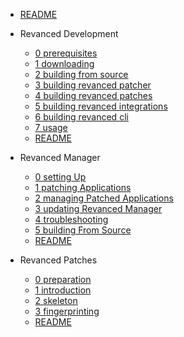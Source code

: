 - [README](README.md)

- Revanced Development
  - [0 prerequisites](revanced-development/0_prerequisites.md)
  - [1 downloading](revanced-development/1_downloading.md)
  - [2 building from source](revanced-development/2_building_from_source.md)
  - [3 building revanced patcher](revanced-development/3_building_revanced_patcher.md)
  - [4 building revanced patches](revanced-development/4_building_revanced_patches.md)
  - [5 building revanced integrations](revanced-development/5_building_revanced_integrations.md)
  - [6 building revanced cli](revanced-development/6_building_revanced_cli.md)
  - [7 usage](revanced-development/7_usage.md)
  - [README](revanced-development/README.md)

- Revanced Manager
  - [0 setting Up](revanced-manager/0_setting-up.md)
  - [1 patching Applications](revanced-manager/1_patching-applications.md)
  - [2 managing Patched Applications](revanced-manager/2_managing-patched-applications.md)
  - [3 updating Revanced Manager](revanced-manager/3_updating-revanced-manager.md)
  - [4 troubleshooting](revanced-manager/4_troubleshooting.md)
  - [5 building From Source](revanced-manager/5_building-from-source.md)
  - [README](revanced-manager/README.md)

- Revanced Patches
  - [0 preparation](revanced-patches/0_preparation.md)
  - [1 introduction](revanced-patches/1_introduction.md)
  - [2 skeleton](revanced-patches/2_skeleton.md)
  - [3 fingerprinting](revanced-patches/3_fingerprinting.md)
  - [README](revanced-patches/README.md)
